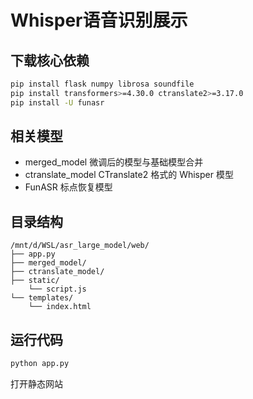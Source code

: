 # Whisper语音识别展示

## 下载核心依赖

```bash
pip install flask numpy librosa soundfile
pip install transformers>=4.30.0 ctranslate2>=3.17.0
pip install -U funasr
```

## 相关模型

- merged_model 微调后的模型与基础模型合并
- ctranslate_model CTranslate2 格式的 Whisper 模型
- FunASR 标点恢复模型

## 目录结构
```
/mnt/d/WSL/asr_large_model/web/
├── app.py                  
├── merged_model/           
├── ctranslate_model/      
├── static/                 
    └── script.js
└── templates/            
    └── index.html        
```

## 运行代码
```bash
python app.py
```
打开静态网站